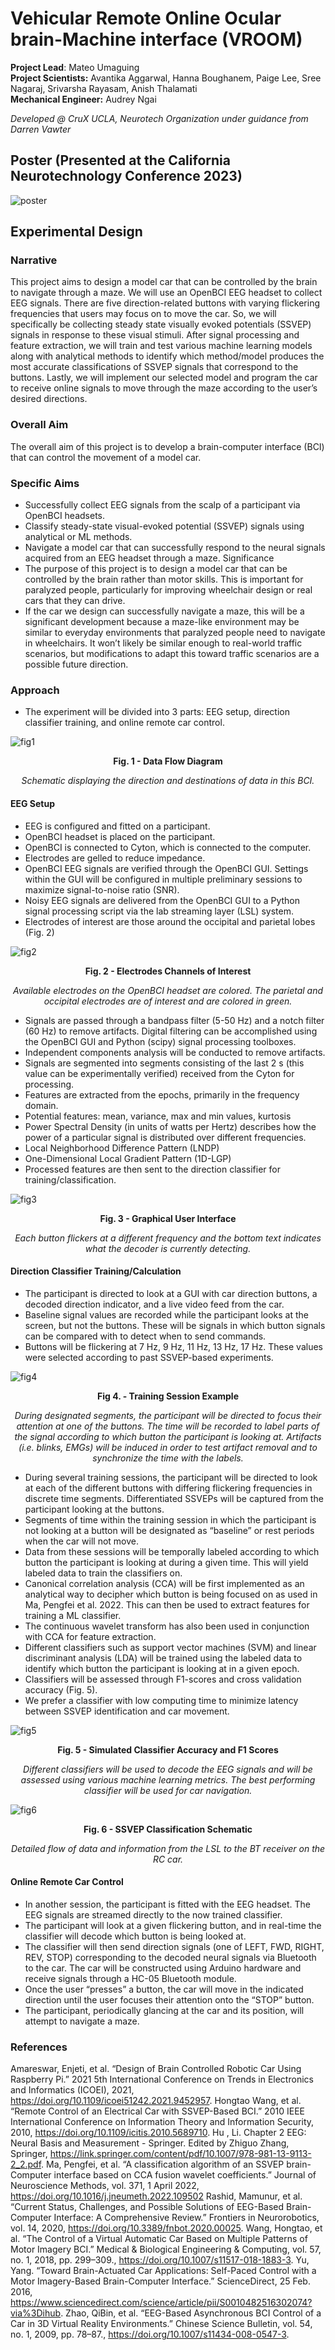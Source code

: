 # Vehicular Remote Online Ocular brain-Machine interface (VROOM)

<b>Project Lead</b>: Mateo Umaguing<br>
<b>Project Scientists:</b> Avantika Aggarwal, Hanna Boughanem, Paige Lee, Sree Nagaraj, Srivarsha Rayasam, Anish Thalamati<br>
<b>Mechanical Engineer:</b> Audrey Ngai

<i>Developed @ CruX UCLA, Neurotech Organization under guidance from Darren Vawter</i>

## Poster (Presented at the California Neurotechnology Conference 2023)
![poster](https://raw.githubusercontent.com/mateouma/CruX-Team2/main/Presentations/ca_neurotech_conference_poster.png)

## Experimental Design
### Narrative
This project aims to design a model car that can be controlled by the brain to navigate through a maze. We will use an OpenBCI EEG headset to collect EEG signals. There are five direction-related buttons with varying flickering frequencies that users may focus on to move the car. So, we will specifically be collecting steady state visually evoked potentials (SSVEP) signals in response to these visual stimuli. After signal processing and feature extraction, we will train and test various machine learning models along with analytical methods to identify which method/model produces the most accurate classifications of SSVEP signals that correspond to the buttons. Lastly, we will implement our selected model and program the car to receive online signals to move through the maze according to the user’s desired directions.
### Overall Aim 
The overall aim of this project is to develop a brain-computer interface (BCI) that can control the movement of a model car.

### Specific Aims
- Successfully collect EEG signals from the scalp of a participant via OpenBCI headsets.
- Classify steady-state visual-evoked potential (SSVEP) signals using analytical or ML methods.
- Navigate a model car that can successfully respond to the neural signals acquired from an EEG headset through a maze.
Significance
- The purpose of this project is to design a model car that can be controlled by the brain rather than motor skills. This is important for paralyzed people, particularly for improving wheelchair design or real cars that they can drive.
- If the car we design can successfully navigate a maze, this will be a significant development because a maze-like environment may be similar to everyday environments that paralyzed people need to navigate in wheelchairs. It won’t likely be similar enough
to real-world traffic scenarios, but modifications to adapt this toward traffic scenarios are a possible future direction.

### Approach
- The experiment will be divided into 3 parts: EEG setup, direction classifier training, and online remote car control.

![fig1](https://github.com/mateouma/CruX-Team2/blob/main/Figures/fig1.png)
<p style="text-align: center;"><b>Fig. 1 - Data Flow Diagram</b></p>
<p style="text-align: center;"><i>Schematic displaying the direction and destinations of data in this BCI.</i></p>

#### EEG Setup
- EEG is configured and fitted on a participant.
-  OpenBCI headset is placed on the participant.
-  OpenBCI is connected to Cyton, which is connected to the computer.
-  Electrodes are gelled to reduce impedance.
-  OpenBCI EEG signals are verified through the OpenBCI GUI. Settings within the GUI will be configured in multiple preliminary sessions to maximize signal-to-noise ratio (SNR).
- Noisy EEG signals are delivered from the OpenBCI GUI to a Python signal processing script via the lab streaming layer (LSL) system.
- Electrodes of interest are those around the occipital and parietal lobes (Fig. 2)

![fig2](https://github.com/mateouma/CruX-Team2/blob/main/Figures/fig2.png)
<p style="text-align: center;"><b>Fig. 2 - Electrodes Channels of Interest</b></p>
<p style="text-align: center;"><i>Available electrodes on the OpenBCI headset are colored. The parietal and occipital electrodes are of interest and are colored in green.</i></p>

- Signals are passed through a bandpass filter (5-50 Hz) and a notch filter (60 Hz) to remove artifacts. Digital filtering can be accomplished using the OpenBCI GUI and Python (scipy) signal processing toolboxes.
- Independent components analysis will be conducted to remove artifacts.
- Signals are segmented into segments consisting of the last 2 s (this value can be experimentally verified) received from the Cyton for processing.
- Features are extracted from the epochs, primarily in the frequency domain.
-   Potential features: mean, variance, max and min values, kurtosis
-   Power Spectral Density (in units of watts per Hertz) describes how the power of a particular signal is distributed over different frequencies.
-   Local Neighborhood Difference Pattern (LNDP)
-   One-Dimensional Local Gradient Pattern (1D-LGP)
- Processed features are then sent to the direction classifier for training/classification.

![fig3](https://github.com/mateouma/CruX-Team2/blob/main/Figures/fig3.png)
<p style="text-align: center;"><b>Fig. 3 - Graphical User Interface</b></p>
<p style="text-align: center;"><i>Each button flickers at a different frequency and the bottom text indicates what the decoder is currently detecting.</i></p>


#### Direction Classifier Training/Calculation
- The participant is directed to look at a GUI with car direction buttons, a decoded direction indicator, and a live video feed from the car.
- Baseline signal values are recorded while the participant looks at the screen, but not the buttons. These will be signals in which button signals can be compared with to detect when to send commands.
- Buttons will be flickering at 7 Hz, 9 Hz, 11 Hz, 13 Hz, 17 Hz. These values were selected according to past SSVEP-based experiments.

![fig4](https://github.com/mateouma/CruX-Team2/blob/main/Figures/fig4.png)
<p style="text-align: center;"><b>Fig 4. - Training Session Example</b></p>
<p style="text-align: center;"><i>During designated segments, the participant will be directed to focus their attention at one of the buttons. The time will be recorded to label parts of the signal according to which button the participant is looking at. Artifacts (i.e. blinks, EMGs) will be induced in order to test artifact removal and to synchronize the time with the labels.</i></p>

- During several training sessions, the participant will be directed to look at each of the different buttons with differing flickering frequencies in discrete time segments. Differentiated SSVEPs will be captured from the participant looking at the buttons.
- Segments of time within the training session in which the participant is not looking at a button will be designated as “baseline” or rest periods when the car will not move.
- Data from these sessions will be temporally labeled according to which button the participant is looking at during a given time. This will yield labeled data to train the classifiers on.
- Canonical correlation analysis (CCA) will be first implemented as an analytical way to decipher which button is being focused on as used in Ma, Pengfei et al. 2022. This can then be used to extract features for training a ML classifier.
-   The continuous wavelet transform has also been used in conjunction with CCA for feature extraction.
- Different classifiers such as support vector machines (SVM) and linear discriminant analysis (LDA) will be trained using the labeled data to identify which button the participant is looking at in a given epoch.
- Classifiers will be assessed through F1-scores and cross validation accuracy (Fig. 5).
- We prefer a classifier with low computing time to minimize latency between SSVEP identification and car movement.

![fig5](https://github.com/mateouma/CruX-Team2/blob/main/Figures/fig5.png)
<p style="text-align: center;"><b>Fig. 5 - Simulated Classifier Accuracy and F1 Scores</b></p>
<p style="text-align: center;"><i>Different classifiers will be used to decode the EEG signals and will be assessed using various machine learning metrics. The best performing classifier will be used for car navigation.</i></p>

![fig6](https://github.com/mateouma/CruX-Team2/blob/main/Figures/fig6.png)
<p style="text-align: center;"><b>Fig. 6 - SSVEP Classification Schematic</b></p>
<p style="text-align: center;"><i>Detailed flow of data and information from the LSL to the BT receiver on the RC car.</i></p>

#### Online Remote Car Control
- In another session, the participant is fitted with the EEG headset. The EEG signals are streamed directly to the now trained classifier.
- The participant will look at a given flickering button, and in real-time the classifier will decode which button is being looked at.
- The classifier will then send direction signals (one of LEFT, FWD, RIGHT, REV, STOP) corresponding to the decoded neural signals via Bluetooth to the car. The car will be constructed using Arduino hardware and receive signals through a HC-05 Bluetooth module.
-   Once the user “presses” a button, the car will move in the indicated direction until the user focuses their attention onto the “STOP” button.
- The participant, periodically glancing at the car and its position, will attempt to navigate a maze.

### References
Amareswar, Enjeti, et al. “Design of Brain Controlled Robotic Car Using Raspberry Pi.” 2021 5th International Conference on Trends in Electronics and Informatics (ICOEI), 2021, https://doi.org/10.1109/icoei51242.2021.9452957.
Hongtao Wang, et al. “Remote Control of an Electrical Car with SSVEP-Based BCI.” 2010 IEEE
International Conference on Information Theory and Information Security, 2010, https://doi.org/10.1109/icitis.2010.5689710.
Hu , Li. Chapter 2 EEG: Neural Basis and Measurement - Springer. Edited by Zhiguo Zhang, Springer, https://link.springer.com/content/pdf/10.1007/978-981-13-9113-2_2.pdf.
Ma, Pengfei, et al. “A classification algorithm of an SSVEP brain-Computer interface based on CCA fusion wavelet coefficients.” Journal of Neuroscience Methods, vol. 371, 1 April 2022, https://doi.org/10.1016/j.jneumeth.2022.109502
Rashid, Mamunur, et al. “Current Status, Challenges, and Possible Solutions of EEG-Based
Brain-Computer Interface: A Comprehensive Review.” Frontiers in Neurorobotics, vol. 14, 2020, https://doi.org/10.3389/fnbot.2020.00025.
Wang, Hongtao, et al. “The Control of a Virtual Automatic Car Based on Multiple Patterns of
Motor Imagery BCI.” Medical & Biological Engineering & Computing, vol. 57, no. 1, 2018, pp. 299–309., https://doi.org/10.1007/s11517-018-1883-3.
Yu, Yang. “Toward Brain-Actuated Car Applications: Self-Paced Control with a Motor Imagery-Based Brain-Computer Interface.” ScienceDirect, 25 Feb. 2016, https://www.sciencedirect.com/science/article/pii/S0010482516302074?via%3Dihub.
Zhao, QiBin, et al. “EEG-Based Asynchronous BCI Control of a Car in 3D Virtual Reality
Environments.” Chinese Science Bulletin, vol. 54, no. 1, 2009, pp. 78–87., https://doi.org/10.1007/s11434-008-0547-3.
